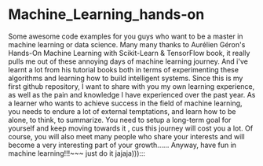# Machine_Learning_hands-on
Some awesome code examples for you guys who want to be a master in machine learning or data science.
Many many thanks to Aurélien Géron's Hands-On Machine Learning with Scikit-Learn & TensorFlow book, it really pulls me out of these annoying days of machine learning journey. And i've learnt a lot from his tutorial books both in terms of experimenting these algorithms and learning how to build intelligent systems. 
Since this is my first github repository, I want to share with you my own learning experience, as well as the pain and knowledge I have experienced over the past year. As a learner who wants to achieve success in the field of machine learning, you needs to endure a lot of external temptations, and learn how to be alone, to think, to summarize. You need to setup a long-term goal for yourself and keep moving towards it , cus this journey will cost you a lot. Of course, you will also meet many people who share your interests and will become a very interesting part of your growth...... Anyway,  have fun in machine learning!!!~~~ just do it jajaja))):::


